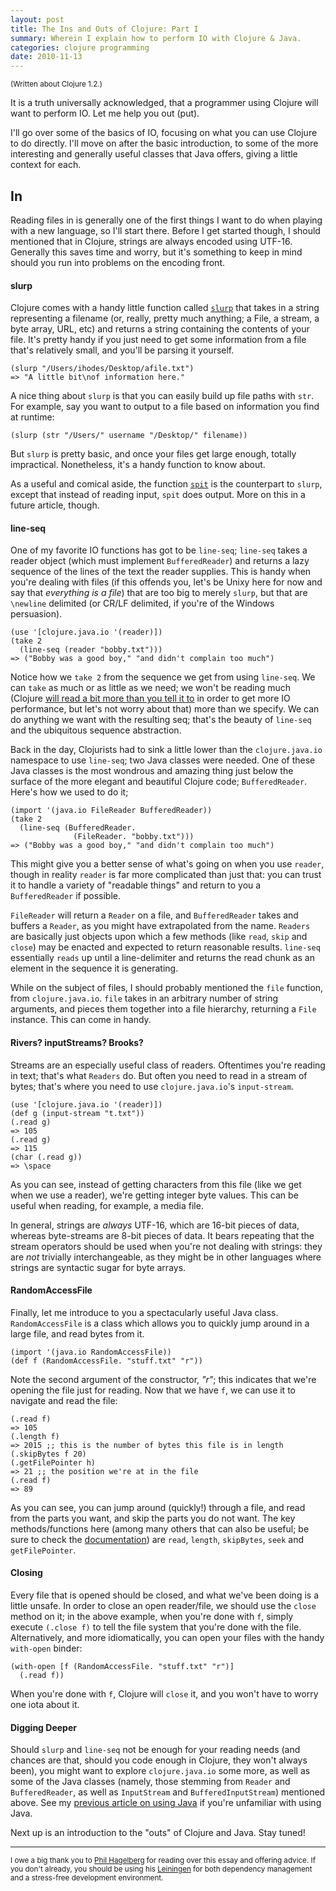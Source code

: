 ```yaml
---
layout: post
title: The Ins and Outs of Clojure: Part I
summary: Wherein I explain how to perform IO with Clojure & Java.
categories: clojure programming
date: 2010-11-13
---
```

<small>(Written about Clojure 1.2.)</small>

It is a truth universally acknowledged, that a programmer using Clojure will want to perform IO. Let me help you out (put).

I'll go over some of the basics of IO, focusing on what you can use Clojure to do directly. I'll move on after the basic introduction, to some of the more interesting and generally useful classes that Java offers, giving a little context for each.

## In

Reading files in is generally one of the first things I want to do when playing with a new language, so I'll start there. Before I get started though, I should mentioned that in Clojure, strings are always encoded using UTF-16. Generally this saves time and worry, but it's something to keep in mind should you run into problems on the encoding front.

#### slurp

Clojure comes with a handy little function called [`slurp`](http://clojure.github.com/clojure/clojure.core-api.html#clojure.core/splurp) that takes in a string representing a filename (or, really, pretty much anything; a File, a stream, a byte array, URL, etc) and returns a string containing the contents of your file. It's pretty handy if you just need to get some information from a file that's relatively small, and you'll be parsing it yourself.

~~~~~~~~~~~~~~~~~~~~~~~~~~~~~~~~~~~~~~~~~~ {.clojure}
(slurp "/Users/ihodes/Desktop/afile.txt")
=> "A little bit\nof information here."
~~~~~~~~~~~~~~~~~~~~~~~~~~~~~~~~~~~~~~~~~~

A nice thing about `slurp` is that you can easily build up file paths with `str`. For example, say you want to output to a file based on information you find at runtime:

~~~~~~~~~~~~~~~~~~~~~~~~~~~~~~~~~~~~~~~~~~ {.clojure}
(slurp (str "/Users/" username "/Desktop/" filename))
~~~~~~~~~~~~~~~~~~~~~~~~~~~~~~~~~~~~~~~~~~

But `slurp` is pretty basic, and once your files get large enough, totally impractical. Nonetheless, it's a handy function to know about.

As a useful and comical aside, the function [`spit`](http://clojure.github.com/clojure/clojure.core-api.html#clojure.core/spit) is the counterpart to `slurp`, except that instead of reading input, `spit` does output. More on this in a future article, though.

#### line-seq

One of my favorite IO functions has got to be `line-seq`; `line-seq` takes a reader object (which must implement `BufferedReader`) and returns a lazy sequence of the lines of the text the reader supplies. This is handy when you're dealing with files (if this offends you, let's be Unixy here for now and say that *everything is a file*) that are too big to merely `slurp`, but that are `\newline` delimited (or CR/LF delimited, if you're of the Windows persuasion).

~~~~~~~~~~~~~~~~~~~~~~~~~~~~~~~~~~~~~~~~~~ {.clojure}
(use '[clojure.java.io '(reader)])
(take 2
  (line-seq (reader "bobby.txt")))
=> ("Bobby was a good boy," "and didn't complain too much")
~~~~~~~~~~~~~~~~~~~~~~~~~~~~~~~~~~~~~~~~~~

Notice how we `take 2` from the sequence we get from using `line-seq`. We can `take` as much or as little as we need; we won't be reading much (Clojure [will read a bit more than you tell it to](http://stackoverflow.com/questions/3247045/how-are-lazy-sequences-implemented-in-clojure/3247417#3247417) in order to get more IO performance, but let's not worry about that) more than we specify. We can do anything we want with the resulting seq; that's the beauty of `line-seq` and the ubiquitous sequence abstraction.

Back in the day, Clojurists had to sink a little lower than the `clojure.java.io` namespace to use `line-seq`; two Java classes were needed. One of these Java classes is the most wondrous and amazing thing just below the surface of the more elegant and beautiful Clojure code; `BufferedReader`. Here's how we used to do it;

~~~~~~~~~~~~~~~~~~~~~~~~~~~~~~~~~~~~~~~~~~ {.clojure}
(import '(java.io FileReader BufferedReader))
(take 2
  (line-seq (BufferedReader.
              (FileReader. "bobby.txt")))
=> ("Bobby was a good boy," "and didn't complain too much")
~~~~~~~~~~~~~~~~~~~~~~~~~~~~~~~~~~~~~~~~~~

This might give you a better sense of what's going on when you use `reader`, though in reality `reader` is far more complicated than just that: you can trust it to handle a variety of "readable things" and return to you a `BufferedReader` if possible.

`FileReader` will return a `Reader` on a file, and `BufferedReader` takes and buffers a `Reader`, as you might have extrapolated from the name. `Readers` are basically just objects upon which a few methods (like `read`, `skip` and `close`) may be enacted and expected to return reasonable results. `line-seq` essentially `reads` up until a line-delimiter and returns the read chunk as an element in the sequence it is generating.

While on the subject of files, I should probably mentioned the `file` function, from `clojure.java.io`. `file` takes in an arbitrary number of string arguments, and pieces them together into a file hierarchy, returning a `File` instance. This can come in handy.

#### Rivers? inputStreams? Brooks?

Streams are an especially useful class of readers. Oftentimes you're reading in text; that's what `Readers` do. But often you need to read in a stream of bytes; that's where you need to use `clojure.java.io`'s `input-stream`.

~~~~~~~~~~~~~~~~~~~~~~~~~~~~~~~~~~~~~~~~~~ {.clojure}
(use '[clojure.java.io '(reader)])
(def g (input-stream "t.txt"))
(.read g)
=> 105
(.read g)
=> 115
(char (.read g))
=> \space
~~~~~~~~~~~~~~~~~~~~~~~~~~~~~~~~~~~~~~~~~~

As you can see, instead of getting characters from this file (like we get when we use a reader), we're getting integer byte values. This can be useful when reading, for example, a media file.

In general, strings are *always* UTF-16, which are 16-bit pieces of data, whereas byte-streams are 8-bit pieces of data. It bears repeating that the stream operators should be used when you're not dealing with strings: they are *not* trivially interchangeable, as they might be in other languages where strings are syntactic sugar for byte arrays.

#### RandomAccessFile

Finally, let me introduce to you a spectacularly useful Java class. `RandomAccessFile` is a class which allows you to quickly jump around in a large file, and read bytes from it.

~~~~~~~~~~~~~~~~~~~~~~~~~~~~~~~~~~~~~~~~~~ {.clojure}
(import '(java.io RandomAccessFile))
(def f (RandomAccessFile. "stuff.txt" "r"))
~~~~~~~~~~~~~~~~~~~~~~~~~~~~~~~~~~~~~~~~~~

Note the second argument of the constructor, *"r"*; this indicates  that we're opening the file just for reading. Now that we have `f`, we can use it to navigate and read the file:

~~~~~~~~~~~~~~~~~~~~~~~~~~~~~~~~~~~~~~~~~~ {.clojure}
(.read f)
=> 105
(.length f)
=> 2015 ;; this is the number of bytes this file is in length
(.skipBytes f 20)
(.getFilePointer h)
=> 21 ;; the position we're at in the file
(.read f)
=> 89
~~~~~~~~~~~~~~~~~~~~~~~~~~~~~~~~~~~~~~~~~~

As you can see, you can jump around (quickly!) through a file, and read from the parts you want, and skip the parts you do not want. The key methods/functions here (among many others that can also be useful; be sure to check the [documentation](http://download.oracle.com/javase/6/docs/api/java/io/RandomAccessFile.html)) are `read`, `length`, `skipBytes`, `seek` and `getFilePointer`.

#### Closing

Every file that is opened should be closed, and what we've been doing is a little unsafe. In order to close an open reader/file, we should use the `close` method on it; in the above example, when you're done with `f`, simply execute `(.close f)` to tell the file system that you're done with the file. Alternatively, and more idiomatically, you can open your files with the handy `with-open` binder:

~~~~~~~~~~~~~~~~~~~~~~~~~~~~~~~~~~~~~~~~~~ {.clojure}
(with-open [f (RandomAccessFile. "stuff.txt" "r")]
  (.read f))
~~~~~~~~~~~~~~~~~~~~~~~~~~~~~~~~~~~~~~~~~~

When you're done with `f`, Clojure will `close` it, and you won't have to worry one iota about it.

#### Digging Deeper

Should `slurp` and `line-seq` not be enough for your reading needs (and chances are that, should you code enough in Clojure, they won't always been), you might want to explore `clojure.java.io` some more, as well as some of the Java classes (namely, those stemming from `Reader` and `BufferedReader`, as well as `InputStream` and `BufferedInputStream`)  mentioned above. See my [previous article on using Java](http://copperthoughts.com/p/clojurists-guide-to-java/) if you're unfamiliar with using Java.

Next up is an introduction to the "outs" of Clojure and Java. Stay tuned!

***

<small>I owe a big thank you to [Phil Hagelberg](http://technomancy.us/) for reading over this essay and offering advice. If you don't already, you should be using his [Leiningen](http://github.com/technomancy/leiningen) for both dependency management and a stress-free development environment.</small>
